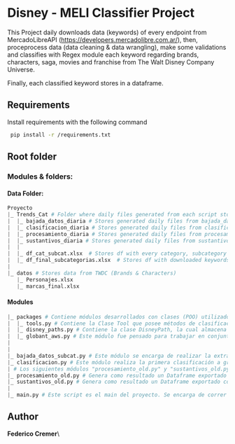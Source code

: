 # Disney - MELI Classifier Project

This Project daily downloads data (keywords) of every endpoint from MercadoLibreAPI (https://developers.mercadolibre.com.ar/), then, proceprocess data (data cleaning & data wrangling), make some validations and classifies with Regex module each keyword regarding brands, characters, saga, movies and franchise from The Walt Disney Company Universe. 

Finally, each classified keyword stores in a dataframe. 

## Requirements


Install requirements with the following command

```bash
 pip install -r /requirements.txt
```

## Root folder
### Modules & folders:

#### Data Folder:
```python
Proyecto
|_ Trends_Cat # Folder where daily files generated from each script stores.
|  |_ bajada_datos_diaria # Stores generated daily files from bajada_datos.py
|  |_ clasificacion_diaria # Stores generated daily files from clasificacion.py.
|  |_ procesamiento_diaria # Stores generated daily files from procesamiento.py
|  |_ sustantivos_diaria # Stores generated daily files from sustantivos.py.
|  |
|  |_ df_cat_subcat.xlsx  # Stores df with every category, subcategory and codes from API
|  |_ df_final_subcategorias.xlsx  # Stores df with downloaded keywords
|
|_ datos # Stores data from TWDC (Brands & Characters)
   |_ Personajes.xlsx
   |_ marcas_final.xlsx
```

#### Modules
```python
|_ packages # Contiene módulos desarrollados con clases (POO) utilizados como herramientas a lo largo del código, del mismo modo que un módulo para almacenar los directorios en un único lugar.
|  |_ tools.py # Contiene la Clase Tool que posee métodos de clasificación y preprocesamiento para ser invocados dentro del script necesario y evitar repetir código.
|  |_ disney_paths.py # Contiene la clase DisneyPath, la cual almacena los distintos directorios de subida, guardado o directamente de archivos para que sea más facil su administración y escalabilidad del código.
|  |_ globant_aws.py # Este módulo fue pensado para trabajar en conjunto con Globant en lo relativo al Deploy, donde ellos pudieran de forma aislada trabajar sus propios métodos para realizar el deploy, sin la necesidad de tener que retocar el código original.
|
|
|_ bajada_datos_subcat.py # Este módulo se encarga de realizar la extracción de las keywords de cada día desde la API de MELI, obteniendo como resultado un Dataframe exportado como CSV bajo el nombre/formato: "YYYY/MM/DD_trends_diarias_subcat.csv", con las columnas "Keyword", "URL", "Fecha", "País", "Categoría" y "Subcategoría".
|_ clasificacion.py # Este módulo realiza la primera clasificación a gran escala de las keywords, obteniendo como resultado un Dataframe exportado como CSV bajo el nombre/formato: "YYYY/MM/DD_trends_clasificadas.csv".
| # Los siguientes módulos "procesamiento_old.py" y "sustantivos_old.py" no llegaron a ser refactorizados ni detallados línea por línea, siendo que se ocupaban de una clasificación con mayor detenimiento 
|_ procesamiento_old.py # Genera como resultado un Dataframe exportado como CSV bajo el nombre/formato: "YYYY/MM/DD_procesado_sinprod.csv".
|_ sustantivos_old.py # Genera como resultado un Dataframe exportado como CSV bajo el nombre/formato: "YYYY/MM/DD_procesado_diario.csv".
|
|_ main.py # Este script es el main del proyecto. Se encarga de correr todos los módulos en conjunto y de forma secuencial. Es el script que debe automatizarse. 

```



## Author
**Federico Cremer**\

